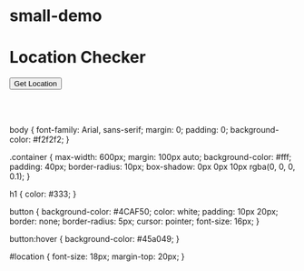 # small-demo


<!DOCTYPE html>
<html lang="en">
<head>
  <meta charset="UTF-8">
  <meta name="viewport" content="width=device-width, initial-scale=1.0">
  <title>Location Checker</title>
  <link rel="stylesheet" href="styles.css">
</head>
<body>
  <div class="container">
    <h1>Location Checker</h1>
    <button onclick="getLocation()">Get Location</button>
    <p id="location"></p>
  </div>

  <script>
    function getLocation() {
      if (navigator.geolocation) {
        navigator.geolocation.getCurrentPosition(showPosition, showError);
      } else {
        document.getElementById("location").innerHTML = "Geolocation is not supported by this browser.";
      }
    }

    function showPosition(position) {
      var latitude = position.coords.latitude;
      var longitude = position.coords.longitude;
      document.getElementById("location").innerHTML = "Latitude: " + latitude + "<br>Longitude: " + longitude;
    }

    function showError(error) {
      switch(error.code) {
        case error.PERMISSION_DENIED:
          document.getElementById("location").innerHTML = "User denied the request for Geolocation.";
          break;
        case error.POSITION_UNAVAILABLE:
          document.getElementById("location").innerHTML = "Location information is unavailable.";
          break;
        case error.TIMEOUT:
          document.getElementById("location").innerHTML = "The request to get user location timed out.";
          break;
        case error.UNKNOWN_ERROR:
          document.getElementById("location").innerHTML = "An unknown error occurred.";
          break;
      }
    }
  </script>
</body>
</html>



























<br> <br>

body {
  font-family: Arial, sans-serif;
  margin: 0;
  padding: 0;
  background-color: #f2f2f2;
}

.container {
  max-width: 600px;
  margin: 100px auto;
  background-color: #fff;
  padding: 40px;
  border-radius: 10px;
  box-shadow: 0px 0px 10px rgba(0, 0, 0, 0.1);
}

h1 {
  color: #333;
}

button {
  background-color: #4CAF50;
  color: white;
  padding: 10px 20px;
  border: none;
  border-radius: 5px;
  cursor: pointer;
  font-size: 16px;
}

button:hover {
  background-color: #45a049;
}

#location {
  font-size: 18px;
  margin-top: 20px;
}
